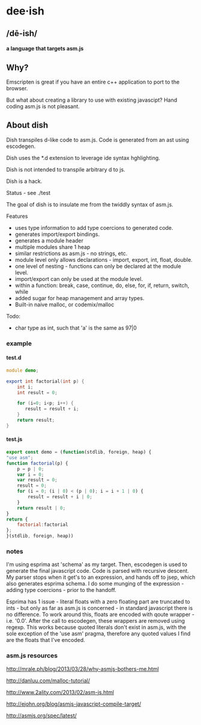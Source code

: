 
# dee·ish
## /dē-ish/ 
#### a language that targets asm.js

## Why?
Emscripten is great if you have an entire c++ application to port to the browser.

But what about creating a library to use with existing javascipt? Hand coding asm.js is not pleasant.

## About dish
Dish transpiles d-like code to asm.js. Code is generated from an ast using escodegen.

Dish uses the *.d extension to leverage ide syntax hghlighting. 

Dish is not intended to transpile arbitrary d to js.

Dish is a hack.

Status - see ./test


The goal of dish is to insulate me from the twiddly syntax of asm.js. 

Features

* uses type information to add type coercions to generated code.
* generates import/export bindings.
* generates a module header
* multiple modules share 1 heap
* similar restrictions as asm.js - no strings, etc.
* module level only allows declarations - import, export, int, float, double. 
* one level of nesting - functions can only be declared at the module level.
* import/export can only be used at the module level.
* within a function: break, case, continue, do, else, for, if, return, switch, while
* added sugar for heap management and array types.
* Built-in naive malloc, or codemix/malloc

Todo: 

* char type as int, such that 'a' is the same as 97|0

### example

#### test.d
```d
module demo;

export int factorial(int p) {
    int i;
    int result = 0;

    for (i=0; i<p; i++) {
       result = result + i; 
    }
    return result;
}

```

#### test.js
```javascript
export const demo = (function(stdlib, foreign, heap) {
"use asm";
function factorial(p) {
    p = p | 0;
    var i = 0;
    var result = 0;
    result = 0;
    for (i = 0; (i | 0) < (p | 0); i = i + 1 | 0) {
        result = result + i | 0;
    }
    return result | 0;
}
return { 
    factorial:factorial
};
}(stdlib, foreign, heap))

```


### notes

I'm using esprima ast 'schema' as my target.  Then, escodegen is used to generate the final javascript code.
Code is parsed with recursive descent. My parser stops when it get's to an expression, and hands off to jsep, 
which also generates esprima schema. I do some munging of the expression - adding type coercions - prior to
the handoff. 

Esprima has 1 issue - literal floats with a zero floating part are truncated to ints - but only as far as asm.js
is concerned - in standard javascript there is no difference. To work around this, floats are encoded with qoute 
wrapper - i.e. '0.0'. After the call to escodegen, these wrappers are removed using regexp. This works because
quoted literals don't exist in asm.js, with the sole exception of the 'use asm' pragma, therefore any quoted
values I find are the floats that I've encoded. 


### asm.js resources

http://mrale.ph/blog/2013/03/28/why-asmjs-bothers-me.html

http://danluu.com/malloc-tutorial/

http://www.2ality.com/2013/02/asm-js.html

http://ejohn.org/blog/asmjs-javascript-compile-target/

http://asmjs.org/spec/latest/


